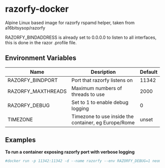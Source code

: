 # razorfy-docker
Alpine Linux based image for razorfy rspamd helper, taken from a16bitsysop/razorfy

RAZORFY_BINDADDRESS is already set to 0.0.0.0 to listen to all interfaces, this is done in the razor .profile file.

## Environment Variables
| Name                | Desription                                             | Default   |
| ------------------- | ------------------------------------------------------ | --------- |
| RAZORFY_BINDPORT    | Port that razorfy listens on                           | 11342     |
| RAZORFY_MAXTHREADS  | Maximum numbers of threads to use                      | 2000      |
| RAZORFY_DEBUG       | Set to 1 to enable debug logging                       | 0         |
| TIMEZONE            | Timezone to use inside the container, eg Europe/Rome   | unset     |

## Examples
**To run a container exposing razorfy port with verbose logging**
```bash
#docker run -p 11342:11342 -d --name razorfy --env RAZORFY_DEBUG=1 neomediatech/razorfy
```
